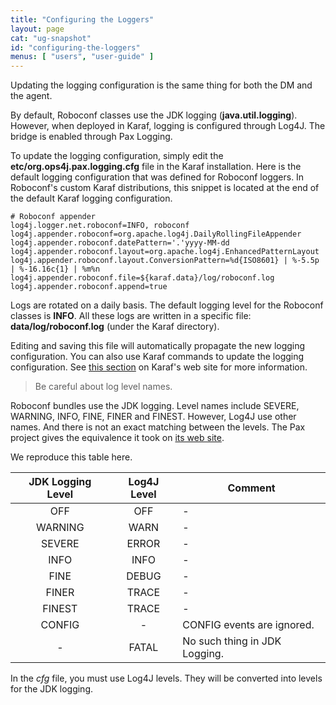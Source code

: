 ```yaml
---
title: "Configuring the Loggers"
layout: page
cat: "ug-snapshot"
id: "configuring-the-loggers"
menus: [ "users", "user-guide" ]
---
```


Updating the logging configuration is the same thing for both the DM and the agent.

By default, Roboconf classes use the JDK logging (**java.util.logging**).
However, when deployed in Karaf, logging is configured through Log4J. The bridge is enabled through Pax Logging.

To update the logging configuration, simply edit the **etc/org.ops4j.pax.logging.cfg** file in the Karaf installation.
Here is the default logging configuration that was defined for Roboconf loggers. In Roboconf's custom Karaf distributions,
this snippet is located at the end of the default Karaf logging configuration.

```properties
# Roboconf appender
log4j.logger.net.roboconf=INFO, roboconf
log4j.appender.roboconf=org.apache.log4j.DailyRollingFileAppender
log4j.appender.roboconf.datePattern='.'yyyy-MM-dd
log4j.appender.roboconf.layout=org.apache.log4j.EnhancedPatternLayout
log4j.appender.roboconf.layout.ConversionPattern=%d{ISO8601} | %-5.5p | %-16.16c{1} | %m%n
log4j.appender.roboconf.file=${karaf.data}/log/roboconf.log
log4j.appender.roboconf.append=true
```
Logs are rotated on a daily basis.
The default logging level for the Roboconf classes is **INFO**.
All these logs are written in a specific file: **data/log/roboconf.log** (under the Karaf directory).

Editing and saving this file will automatically propagate the new logging configuration.
You can also use Karaf commands to update the logging configuration. See
[this section](http://karaf.apache.org/manual/latest/users-guide/log.html#Commands) on Karaf's web site for more information.

> Be careful about log level names.

Roboconf bundles use the JDK logging. Level names include SEVERE, WARNING, INFO, FINE, FINER and FINEST.
However, Log4J use other names. And there is not an exact matching between the levels. The Pax project gives the equivalence
it took on [its web site](https://ops4j1.jira.com/wiki/display/paxlogging/How+to+use+Pax+Logging+in+my+bundles#HowtousePaxLogginginmybundles-JDKLogginga.k.a.java.util.logging).

We reproduce this table here.

| JDK Logging Level | Log4J Level | Comment |
| :---: | :---: | --- |
| OFF | OFF | - |
| WARNING | WARN | - |
| SEVERE | ERROR | - |
| INFO | INFO | - |
| FINE | DEBUG | - |
| FINER | TRACE | - |
| FINEST | TRACE | - |
| CONFIG | - | CONFIG events are ignored. |
| - | FATAL | No such thing in JDK Logging. |


In the *cfg* file, you must use Log4J levels.
They will be converted into levels for the JDK logging.

